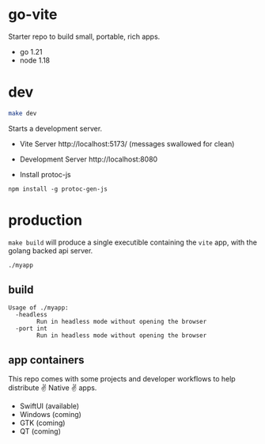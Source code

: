 # go-vite

Starter repo to build small, portable, rich apps.

* go 1.21
* node 1.18

# dev

```bash
make dev
```

Starts a development server.

* Vite Server http://localhost:5173/ (messages swallowed for clean)
* Development Server http://localhost:8080


* Install protoc-js 
```
npm install -g protoc-gen-js
```

# production

`make build` will produce a single executible containing the `vite` app, with the golang backed api server.

```bash
./myapp
```

## build

```
Usage of ./myapp:
  -headless
        Run in headless mode without opening the browser
  -port int
        Run in headless mode without opening the browser
```

## app containers

This repo comes with some projects and developer workflows to help distribute ✌ Native ✌ apps. 

* SwiftUI (available)
* Windows (coming)
* GTK (coming)
* QT (coming)
